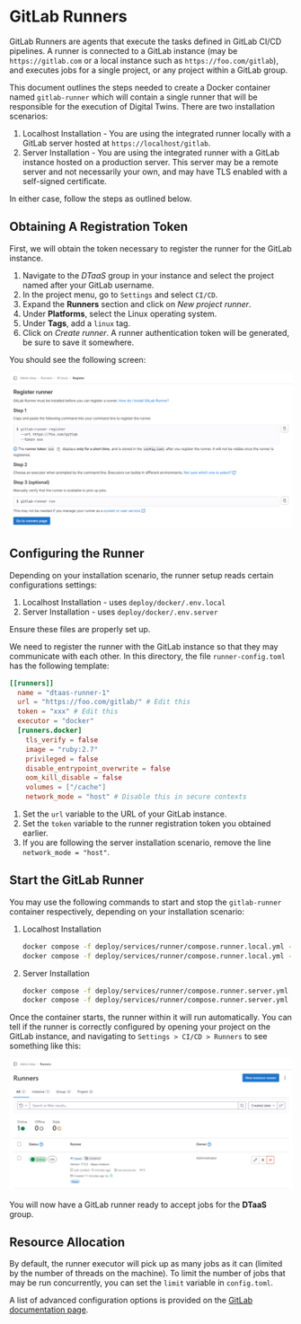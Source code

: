 # GitLab Runners

GitLab Runners are agents that execute the tasks defined in GitLab CI/CD
pipelines. A runner is connected to a GitLab instance (may be
`https://gitlab.com` or a local instance such as `https://foo.com/gitlab`),
and executes jobs for a single project, or any project within a GitLab group.

This document outlines the steps needed to create a Docker container named
`gitlab-runner` which will contain a single runner that will be responsible for
the execution of Digital Twins. There are two installation scenarios:

1. Localhost Installation - You are using the integrated runner locally with
   a GitLab server hosted at `https://localhost/gitlab`.
2. Server Installation - You are using the integrated runner with a GitLab
   instance hosted on a production server. This server may be a remote server
   and not necessarily your own, and may have TLS enabled with a self-signed
   certificate.

In either case, follow the steps as outlined below.

## Obtaining A Registration Token

First, we will obtain the token necessary to register the runner for the GitLab
instance.

1. Navigate to the _DTaaS_ group in your instance and select the project
   named after your GitLab username.
1. In the project menu, go to `Settings` and select `CI/CD`.
1. Expand the **Runners** section and click on _New project runner_.
1. Under **Platforms**, select the Linux operating system.
1. Under **Tags**, add a `linux` tag.
1. Click on _Create runner_. A runner authentication token will be generated,
   be sure to save it somewhere.

You should see the following screen:

![Runner Registration Screen](./runner-registration.png)

## Configuring the Runner

Depending on your installation scenario, the runner setup reads certain
configurations settings:

1. Localhost Installation - uses `deploy/docker/.env.local`
1. Server Installation - uses `deploy/docker/.env.server`

Ensure these files are properly set up.

We need to register the runner with the GitLab instance so that they may
communicate with each other. In this directory, the file `runner-config.toml`
has the following template:

```toml
[[runners]]
  name = "dtaas-runner-1"
  url = "https://foo.com/gitlab/" # Edit this
  token = "xxx" # Edit this
  executor = "docker"
  [runners.docker]
    tls_verify = false
    image = "ruby:2.7"
    privileged = false
    disable_entrypoint_overwrite = false
    oom_kill_disable = false
    volumes = ["/cache"]
    network_mode = "host" # Disable this in secure contexts
```

1. Set the `url` variable to the URL of your GitLab instance.
1. Set the `token` variable to the runner registration token you obtained earlier.
1. If you are following the server installation scenario, remove the line
   `network_mode = "host"`.

## Start the GitLab Runner

You may use the following commands to start and stop the `gitlab-runner`
container respectively, depending on your installation scenario:

1. Localhost Installation

   ```bash
   docker compose -f deploy/services/runner/compose.runner.local.yml --env-file deploy/docker/.env.local up -d
   docker compose -f deploy/services/runner/compose.runner.local.yml --env-file deploy/docker/.env.local down
   ```

2. Server Installation

   ```bash
   docker compose -f deploy/services/runner/compose.runner.server.yml --env-file deploy/docker/.env.server up -d
   docker compose -f deploy/services/runner/compose.runner.server.yml --env-file deploy/docker/.env.server down
   ```

Once the container starts, the runner within it will run automatically. You can
tell if the runner is correctly configured by opening your project on the
GitLab instance, and navigating to `Settings > CI/CD > Runners` to see
something like this:

![Status indicator under Assigned Project Runners](./runner-activation.png)

You will now have a GitLab runner ready to accept jobs for the **DTaaS** group.

## Resource Allocation

By default, the runner executor will pick up as many jobs as it can (limited
by the number of threads on the machine). To limit the number of jobs that may
be run concurrently, you can set the `limit` variable in `config.toml`.

A list of advanced configuration options is provided on the
[GitLab documentation page](https://docs.gitlab.com/runner/configuration/advanced-configuration.html).

